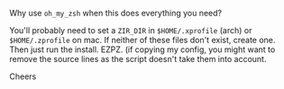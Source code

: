 Why use `oh_my_zsh` when this does everything you need?

You'll probably need to set a `ZIR_DIR` in `$HOME/.xprofile` (arch) or `$HOME/.zprofile` on mac. If neither of these files don't exist, create one. Then just run the install. EZPZ. (if copying my config, you might want to remove the source lines as the script doesn't take them into account.

Cheers
